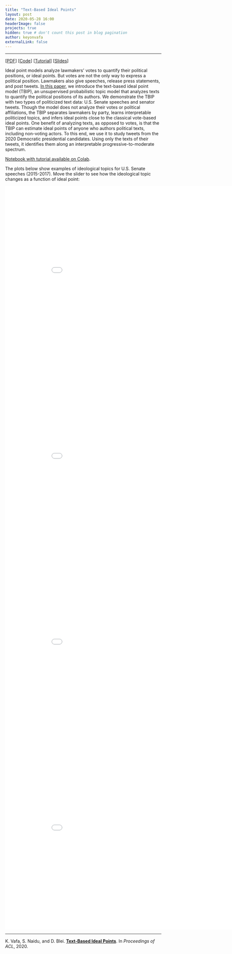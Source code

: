 ```yaml
---
title: "Text-Based Ideal Points"
layout: post
date: 2020-05-28 16:00
headerImage: false
projects: true
hidden: true # don't count this post in blog pagination
author: keyonvafa
externalLink: false
---
```


---

[[PDF](https://www.aclweb.org/anthology/2020.acl-main.475.pdf)] [[Code](https://github.com/keyonvafa/tbip)] [[Tutorial](https://colab.research.google.com/drive/1_KkVI2lGtPdgsHSKDIMhSLCKkHvBQ4LO?usp=sharing)] [[Slides]({{site.base_url}}/assets/slides/tbip_slides.pdf)]


Ideal point models analyze lawmakers' votes to quantify their political positions, or ideal points. But votes are not the only way to express a political position. Lawmakers also give speeches, release press statements, and post tweets. [In this paper](https://www.aclweb.org/anthology/2020.acl-main.475/), we introduce the text-based ideal point model (TBIP), an unsupervised probabilistic topic model that analyzes texts to quantify the political positions of its authors. We demonstrate the TBIP with two types of politicized text data: U.S. Senate speeches and senator tweets. Though the model does not analyze their votes or political affiliations, the TBIP separates lawmakers by party, learns interpretable politicized topics, and infers ideal points close to the classical vote-based ideal points. One benefit of analyzing texts, as opposed to votes, is that the TBIP can estimate ideal points of anyone who authors political texts, including non-voting actors. To this end, we use it to study tweets from the 2020 Democratic presidential candidates. Using only the texts of their tweets, it identifies them along an interpretable progressive-to-moderate spectrum.

<!-- [PyTorch](https://github.com/keyonvafa/tbip/blob/master/pytorch/tbip.py) and [Tensorflow](https://github.com/keyonvafa/tbip/blob/master/tbip.py) implementations available on [Github](https://github.com/keyonvafa/tbip). -->

[Notebook with tutorial available on Colab](https://colab.research.google.com/drive/1_KkVI2lGtPdgsHSKDIMhSLCKkHvBQ4LO?usp=sharing).


The plots below show examples of ideological topics for U.S. Senate speeches (2015-2017). Move the slider to see how the ideological topic changes as a function of ideal point:

<iframe width="900" height="600" frameborder="0" scrolling="no" src="//plotly.com/~keyonvafa/228.embed?&link=false"></iframe>

<iframe width="900" height="600" frameborder="0" scrolling="no" src="//plotly.com/~keyonvafa/224.embed?&link=false"></iframe>

<iframe width="900" height="600" frameborder="0" scrolling="no" src="//plotly.com/~keyonvafa/230.embed?&link=false"></iframe>

<iframe width="900" height="600" frameborder="0" scrolling="no" src="//plotly.com/~keyonvafa/226.embed?&link=false"></iframe>

---

K. Vafa, S. Naidu, and D. Blei. [**Text-Based Ideal Points**](https://www.aclweb.org/anthology/2020.acl-main.475/). In _Proceedings of ACL_, 2020.


<!-- ---

<iframe width="900" height="600" frameborder="0" scrolling="no" src="//plotly.com/~keyonvafa/228.embed"></iframe> -->

<!-- 
![Senate speech ideal point comparisons]({{ site.url }}/assets/images/projects/senate_ideal_point_comparisons.jpg)
<figcaption class="caption">The ideal points learned by the TBIP for senator speeches and tweets are highly correlated with the classical vote ideal points. Senators are coded by their political party (Democrats in blue circles, Republicans in red x’s). Although the algorithm does not have access to these labels, the TBIP almost completely separates parties.</figcaption>

 -->

